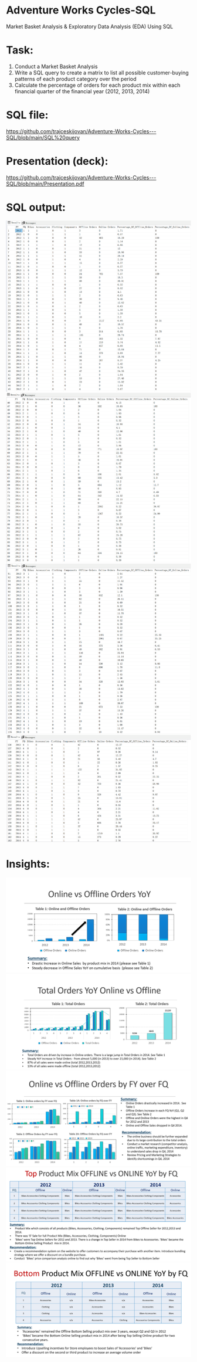 # Adventure Works Cycles-SQL
Market Basket Analysis & Exploratory Data Analysis (EDA) Using SQL

# Task:
1. Conduct a Market Basket Analysis
2. Write a SQL query to create a matrix to list all possible customer-buying patterns of each product category over the period
3. Calculate the percentage of orders for each product mix within each financial quarter of the financial year (2012, 2013, 2014)

# SQL file:
https://github.com/trajceskijovan/Adventure-Works-Cycles---SQL/blob/main/SQL%20query

# Presentation (deck):
https://github.com/trajceskijovan/Adventure-Works-Cycles---SQL/blob/main/Presentation.pdf

# SQL output:
![](samples/SQL1.png)
![](samples/SQL2.png)
![](samples/SQL3.png)
![](samples/SQL4.png)

# Insights:
![](samples/Insights1.PNG)
![](samples/Insights2.PNG)
![](samples/Insights3.PNG)
![](samples/Insights4.PNG)
![](samples/Insights5.PNG)

